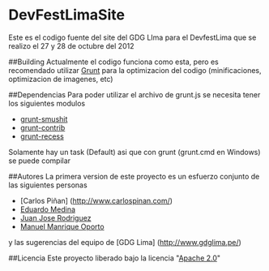 DevFestLimaSite
===============

Este es el codigo fuente del site del GDG LIma para el DevfestLima que se realizo el 27 y 28 de octubre del 2012


##Building
Actualmente el codigo funciona como esta, pero es recomendado utilizar [Grunt](http://gruntjs.com/) para la optimizacion del codigo (minificaciones, optimizacion de imagenes, etc)


##Dependencias
Para poder utilizar el archivo de grunt.js se necesita tener los siguientes modulos
* [grunt-smushit](https://github.com/heldr/grunt-smushit)
* [grunt-contrib](https://github.com/gruntjs/grunt-contrib)
* [grunt-recess](https://github.com/sindresorhus/grunt-recess)

Solamente hay un task (Default) asi que con grunt (grunt.cmd en Windows) se puede compilar


##Autores
La primera version de este proyecto es un esfuerzo conjunto de las siguientes personas
* [Carlos Piñan] (http://www.carlospinan.com/)
* [Eduardo Medina](https://github.com/quickdev)
* [Juan Jose Rodriguez](http://juanjoserodriguezv.blogspot.com/)
* [Manuel Manrique Oporto](https://www.lamemoteca.com)

y las sugerencias del equipo de [GDG Lima] (http://www.gdglima.pe/)

##Licencia
Este proyecto liberado bajo la licencia "[Apache 2.0](http://www.apache.org/licenses/LICENSE-2.0.html)"